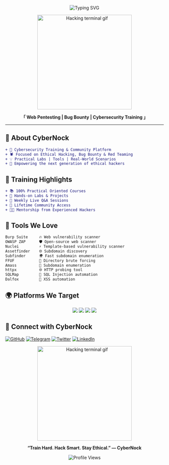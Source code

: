 <p align="center">
  <img src="https://readme-typing-svg.demolab.com?font=Fira+Code&size=26&duration=2500&pause=1000&color=36FF9F&center=true&vCenter=true&multiline=true&repeat=true&width=700&height=150&lines=Hey%2C+Welcome+to+CyberNock+%F0%9F%9A%80;Web+Pentesting+%7C+Bug+Bounty+%7C+Security+Training;Automation+Lover+%7C+Tool+Builder" alt="Typing SVG"/>
</p>

<p align="center">
  <img src="https://github.com/cybernock9/cybernock/blob/main/gif.png" width="300" alt="Hacking terminal gif" />
</p>

<p align="center"><b>「 Web Pentesting | Bug Bounty | Cybersecurity Training 」</b></p>

---

## 🧠 About CyberNock

```diff
+ 🔐 Cybersecurity Training & Community Platform
+ 🕷️ Focused on Ethical Hacking, Bug Bounty & Red Teaming
+ 💡 Practical Labs | Tools | Real-World Scenarios
+ 🚀 Empowering the next generation of ethical hackers
```

## 🎯 Training Highlights

```diff
+ 📚 100% Practical Oriented Courses
+ 🧪 Hands-on Labs & Projects
+ 📆 Weekly Live Q&A Sessions
+ 💬 Lifetime Community Access
+ 👨‍🏫 Mentorship from Experienced Hackers
```

## 🧰 Tools We Love

```diff
Burp Suite     🔥 Web vulnerability scanner
OWASP ZAP      🛡️ Open-source web scanner
Nuclei         ⚡ Template-based vulnerability scanner
Assetfinder    🌐 Subdomain discovery
Subfinder      🌍 Fast subdomain enumeration
FFUF           🚀 Directory brute forcing
Amass          🧠 Subdomain enumeration
httpx          🌐 HTTP probing tool
SQLMap         🐘 SQL Injection automation
Dalfox         💉 XSS automation
```

## 🌍 Platforms We Target

<p align="center">
  <img src="https://img.shields.io/badge/HackerOne-Verified-2b2d31?style=for-the-badge&logo=hackerone&logoColor=white" />
  <img src="https://img.shields.io/badge/Bugcrowd-Active-ff6600?style=for-the-badge&logo=bugcrowd&logoColor=white" />
  <img src="https://img.shields.io/badge/Intigriti-Hunter-red?style=for-the-badge&logo=intigriti&logoColor=white" />
  <img src="https://img.shields.io/badge/OpenBugBounty-008080?style=for-the-badge&logo=bugatti&logoColor=white" />
</p>

## 📡 Connect with CyberNock

[![GitHub](https://img.shields.io/badge/GitHub-CyberNock-181717?style=for-the-badge\&logo=github)](https://github.com/cybernock)
[![Telegram](https://img.shields.io/badge/Telegram-Channel-2CA5E0?style=for-the-badge\&logo=telegram)](https://t.me/cybernock)
[![Twitter](https://img.shields.io/badge/Twitter-@cybernock9-1DA1F2?style=for-the-badge\&logo=twitter)](https://x.com/cybernock9)
[![LinkedIn](https://img.shields.io/badge/LinkedIn-Profile-0077B5?style=for-the-badge\&logo=linkedin)](https://www.linkedin.com/in/cyber-nock-3aaa24374/)

<p align="center">
  <img src="https://github.com/cybernock9/cybernock/blob/main/gif.png" width="300" alt="Hacking terminal gif" />
</p>

<p align="center"><b>“Train Hard. Hack Smart. Stay Ethical.” — CyberNock</b></p>

<p align="center">
  <img src="https://komarev.com/ghpvc/?username=cybernock&style=flat-square&color=00ff99" alt="Profile Views" />
</p>
